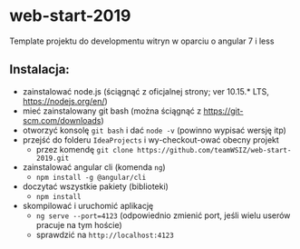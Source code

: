 # web-start-2019
Template projektu do developmentu witryn w oparciu o angular 7 i less



## Instalacja:

- zainstalować node.js (ściągnąć z oficjalnej strony; ver 10.15.* LTS, https://nodejs.org/en/)
- mieć zainstalowany git bash (można ściągnąć z https://git-scm.com/downloads)
- otworzyć konsolę `git bash` i dać `node -v` (powinno wypisać wersję itp)
- przejść do folderu `IdeaProjects` i wy-checkout-ować obecny projekt
  - przez komendę `git clone https://github.com/teamWSIZ/web-start-2019.git`
- zainstalować angular cli (komenda `ng`)
  - `npm install -g @angular/cli`
- doczytać wszystkie pakiety (biblioteki)
  - `npm install`
- skompilować i uruchomić aplikację
  - `ng serve --port=4123` (odpowiednio zmienić port, jeśli wielu userów pracuje na tym hoście)
  - sprawdzić na `http://localhost:4123`
  
   
